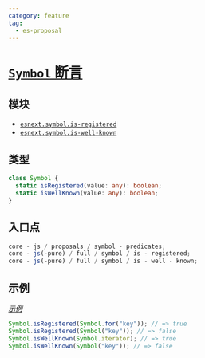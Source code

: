 ```yaml
---
category: feature
tag:
  - es-proposal
---
```


# [`Symbol` 断言](https://github.com/tc39/proposal-symbol-predicates)

## 模块

- [`esnext.symbol.is-registered`](https://github.com/zloirock/core-js/blob/master/packages/core-js/modules/esnext.symbol.is-registered.js)
- [`esnext.symbol.is-well-known`](https://github.com/zloirock/core-js/blob/master/packages/core-js/modules/esnext.symbol.is-well-known.js)

## 类型

```ts
class Symbol {
  static isRegistered(value: any): boolean;
  static isWellKnown(value: any): boolean;
}
```

## 入口点

```js
core - js / proposals / symbol - predicates;
core - js(-pure) / full / symbol / is - registered;
core - js(-pure) / full / symbol / is - well - known;
```

## 示例

[_示例_](https://tinyurl.com/2cuwpu8d)

```js
Symbol.isRegistered(Symbol.for("key")); // => true
Symbol.isRegistered(Symbol("key")); // => false
Symbol.isWellKnown(Symbol.iterator); // => true
Symbol.isWellKnown(Symbol("key")); // => false
```
